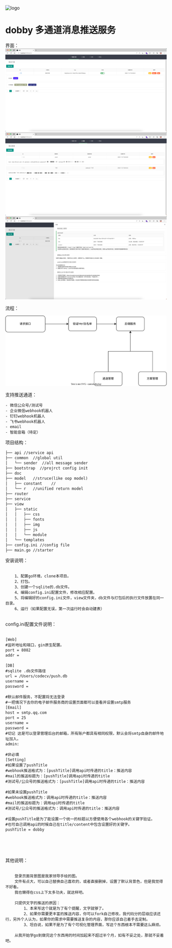 
![logo](./view/static/img/dobby.jpeg)

# dobby 多通道消息推送服务

界面：
![截图1](./doc/1.png)
![截图2](./doc/2.png)
![截图3](./doc/3.png)

流程：

![流程](./doc/process.svg)

支持推送通道：

    - 微信公众号/测试号
    - 企业微信webhook机器人
    - 钉钉webhook机器人
    - 飞书webhook机器人
    - email
    - 智能音箱（待定）

项目结构：

```
├── api //service api
├── common  //global util
│   └── sender  //all message sender
├── bootstrap  //projrct config init
├── doc 
├── model   //struce(like oop model)
│   ├── constant    //
│   └── r   //unified return model
├── router
├── service
├── view
│   ├── static
│   │   ├── css
│   │   ├── fonts
│   │   ├── img
│   │   ├── js
│   │   └── module
│   └── templates
├── config.ini //config file
├── main.go //starter
```

安装说明：
    
```
    
    1、配置go环境，clone本项目。
    2、打包。
    3、创建一个sqlite的.db文件。
    4、编辑config.ini配置文件，修改相应配置。
    5、将编辑好的config.ini文件，view文件夹，db文件与打包后的执行文件放置在同一目录。
    6、运行（如果配置无误，第一次运行时会自动建表）


```

config.ini配置文件说明：
```

[Web]
#监听地址和端口，gin原生配置。
port = 8082
addr =

[DB]
#sqlite .db文件路径
url = /Users/codecv/push.db
username =
password =

#默认邮件服务，不配置将无法登录
#一把情况下去你的电子邮件服务商的设置页面都可以查看并设置smtp服务
[Email]
host = smtp.qq.com
port = 25
username =
password =
#切记 这是可以登录管理后台的邮箱，所有账户都具有相同权限，默认会将smtp自身的邮件地址加入。
admin:

#非必填
[Setting]
#如果设置了pushTitle
#webhook推送格式为：[pushTitle]调用api时传递的title：推送内容
#mail的推送标题为：[pushTitle]调用api时传递的title
#测试号/公众号的推送格式为：[pushTitle]调用api时传递的title：推送内容

#如果未设置pushTitle
#webhook推送格式为：调用api时传递的title：推送内容
#mail的推送标题为：调用api时传递的title
#测试号/公众号的推送格式为：调用api时传递的title：推送内容

#设置pushTitle是为了能设置一个统一的标题以方便使用各个webhook的关键字验证。
#也可自己调用api的时候自己在title/content中包含设置好的关键字。
pushTitle = dobby





```

其他说明：
```
    
    登录页面背景图是我家领导手绘的图。
    文件有点大，可以自己替换自己喜欢的，或者直接删掉，设置了默认背景色，但是我觉得不好看。
    我也懒得在css上下太多功夫，就这样吧。
    
    只提供文字的推送的原因：
        1、本来写这个就是为了有个提醒，文字就够了。
        2、如果你需要更丰富的推送内容，你可以fork自己修改，我代码分的层级应该还行，另外个人认为，如果你的需求中需要推送复杂的内容，那你应该自己着手去定制。
        3、坦白说，如果不是为了有个可视化管理界面，写这个东西根本不需要这么麻烦。
        
    从我开始学go到做完这个东西用的时间加起来不超过半个月，如有不妥之处，那就不妥着吧。

```
